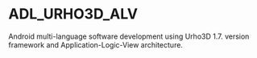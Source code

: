 # ADL_URHO3D_ALV

Android multi-language software development using Urho3D 1.7. version framework and Application-Logic-View architecture.

